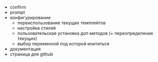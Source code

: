 - confirm
- prompt
- конфигурирование
  - переиспользование текущих темплейтов
  - настройка стилей
  - пользовательская установка доп методов (+ переопределение текущих)
  - выбор переменной под которой инититься
- документация
- страница для github
